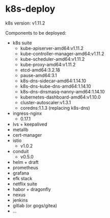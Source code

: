 # k8s-deploy

k8s version: v1.11.2

Components to be deployed:

- k8s suite
  - kube-apiserver-amd64:v1.11.2
  - kube-controller-manager-amd64:v1.11.2
  - kube-scheduler-amd64:v1.11.2
  - kube-proxy-amd64:v1.11.2
  - etcd-amd64:3.2.18
  - pause-amd64:3.1
  - k8s-dns-sidecar-amd64:1.14.10
  - k8s-dns-kube-dns-amd64:1.14.10
  - k8s-dns-dnsmasq-nanny-amd64:1.14.10
  - kubernetes-dashboard-amd64:v1.10.0
  - cluster-autoscaler:v1.3.1
  - coredns:1.1.3 (replacing k8s-dns)
- ingress-nginx
  - 0.17.1
- lvs + keepalived
- metallb
- cert-manager
- istio
  - v1.0.2
- conduit
  - v0.5.0
- helm + draft
- prometheus
- grafana
- efk stack
- netflix suite
- habor + dragonfly
- nexus
- jenkins
- gitlab (or gogs/gitea)
- ...
